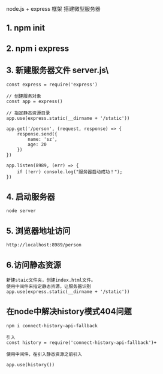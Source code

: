 node.js + express 框架 搭建微型服务器

## 1. npm init 

## 2. npm i express

## 3. 新建服务器文件 server.js\

    const express = require('express')

    // 创建服务对象
    const app = express()

    // 指定静态资源目录
    app.use(express.static(__dirname + '/static'))

    app.get('/person', (request, response) => {
        response.send({
            name: 'sz',
            age: 20
        })
    })

    app.listen(8989, (err) => {
        if (!err) console.log("服务器启动成功！");
    })

## 4. 启动服务器
    node server

## 5. 浏览器地址访问
    http://localhost:8989/person  

## 6.访问静态资源
    新建staic文件夹，创建index.html文件。
    使用中间件来指定静态资源，让服务器识别
    app.use(express.static(__dirname + '/static'))
    

## 在node中解决history模式404问题
    npm i connect-history-api-fallback

    引入 
    const history = require('connect-history-api-fallback')+

    使用中间件，在引入静态资源之前引入

    app.use(history())